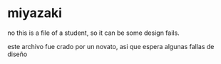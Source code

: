 # miyazaki
no
this is a file of a student, so it can be some design fails.

este archivo fue crado por un novato, asi que espera algunas fallas de diseño
